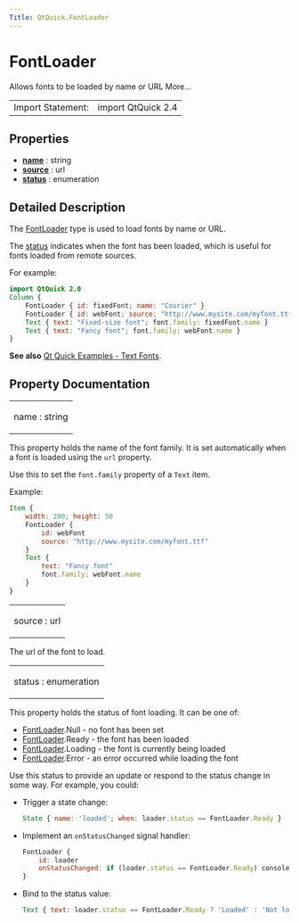 ```yaml
---
Title: QtQuick.FontLoader
---
```

        
FontLoader
==========

<span class="subtitle"></span>
Allows fonts to be loaded by name or URL More...

|                   |                    |
|-------------------|--------------------|
| Import Statement: | import QtQuick 2.4 |

<span id="properties"></span>
Properties
----------

-   ****[name](#name-prop)**** : string
-   ****[source](#source-prop)**** : url
-   ****[status](#status-prop)**** : enumeration

<span id="details"></span>
Detailed Description
--------------------

The [FontLoader](index.html) type is used to load fonts by name or URL.

The [status](#status-prop) indicates when the font has been loaded, which is useful for fonts loaded from remote sources.

For example:

``` qml
import QtQuick 2.0
Column {
    FontLoader { id: fixedFont; name: "Courier" }
    FontLoader { id: webFont; source: "http://www.mysite.com/myfont.ttf" }
    Text { text: "Fixed-size font"; font.family: fixedFont.name }
    Text { text: "Fancy font"; font.family: webFont.name }
}
```

**See also** [Qt Quick Examples - Text Fonts](https://developer.ubuntu.comapps/qml/sdk-15.04.1/QtQuick.text/#fonts).

Property Documentation
----------------------

<table>
<colgroup>
<col width="100%" />
</colgroup>
<tbody>
<tr class="odd">
<td><p><span id="name-prop"></span><span class="name">name</span> : <span class="type">string</span></p></td>
</tr>
</tbody>
</table>

This property holds the name of the font family. It is set automatically when a font is loaded using the `url` property.

Use this to set the `font.family` property of a `Text` item.

Example:

``` qml
Item {
    width: 200; height: 50
    FontLoader {
        id: webFont
        source: "http://www.mysite.com/myfont.ttf"
    }
    Text {
        text: "Fancy font"
        font.family: webFont.name
    }
}
```

<table>
<colgroup>
<col width="100%" />
</colgroup>
<tbody>
<tr class="odd">
<td><p><span id="source-prop"></span><span class="name">source</span> : <span class="type">url</span></p></td>
</tr>
</tbody>
</table>

The url of the font to load.

<table>
<colgroup>
<col width="100%" />
</colgroup>
<tbody>
<tr class="odd">
<td><p><span id="status-prop"></span><span class="name">status</span> : <span class="type">enumeration</span></p></td>
</tr>
</tbody>
</table>

This property holds the status of font loading. It can be one of:

-   [FontLoader](index.html).Null - no font has been set
-   [FontLoader](index.html).Ready - the font has been loaded
-   [FontLoader](index.html).Loading - the font is currently being loaded
-   [FontLoader](index.html).Error - an error occurred while loading the font

Use this status to provide an update or respond to the status change in some way. For example, you could:

-   Trigger a state change:

    ``` qml
    State { name: 'loaded'; when: loader.status == FontLoader.Ready }
    ```

-   Implement an `onStatusChanged` signal handler:

    ``` qml
    FontLoader {
        id: loader
        onStatusChanged: if (loader.status == FontLoader.Ready) console.log('Loaded')
    }
    ```

-   Bind to the status value:

    ``` qml
    Text { text: loader.status == FontLoader.Ready ? 'Loaded' : 'Not loaded' }
    ```

